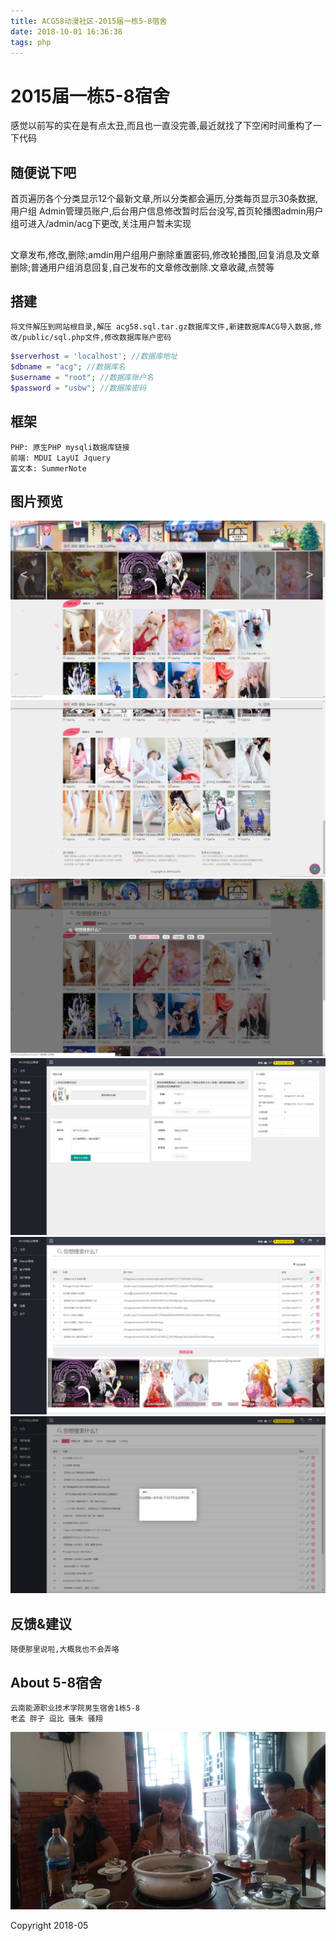```yaml
---
title: ACG58动漫社区-2015届一栋5-8宿舍
date: 2018-10-01 16:36:38
tags: php
---
```

# 2015届一栋5-8宿舍
感觉以前写的实在是有点太丑,而且也一直没完善,最近就找了下空闲时间重构了一下代码
## 随便说下吧
首页遍历各个分类显示12个最新文章,所以分类都会遍历,分类每页显示30条数据,用户组 Admin管理员账户,后台用户信息修改暂时后台没写,首页轮播图admin用户组可进入/admin/acg下更改,关注用户暂未实现
<!-- more -->
##
文章发布,修改,删除;amdin用户组用户删除重置密码,修改轮播图,回复消息及文章删除;普通用户组消息回复,自己发布的文章修改删除.文章收藏,点赞等
## 搭建
    将文件解压到网站根目录,解压 acg58.sql.tar.gz数据库文件,新建数据库ACG导入数据,修改/public/sql.php文件,修改数据库账户密码
```php
$serverhost = 'localhost'; //数据库地址
$dbname = "acg"; //数据库名
$username = "root"; //数据库账户名
$password = "usbw"; //数据库密码
```
## 框架
    PHP: 原生PHP mysqli数据库链接
    前端: MDUI LayUI Jquery
    富文本: SummerNote
## 图片预览
![view](preview/1.jpg)
![view](preview/2.jpg)
![view](preview/3.jpg)
![view](preview/4.png)
![view](preview/5.jpg)
![view](preview/6.png)
## 反馈&建议
    随便那里说啦,大概我也不会弄咯
## About 5-8宿舍
    云南能源职业技术学院男生宿舍1栋5-8
    老孟 胖子 逗比 骚朱 骚翔
![view](preview/photo.jpg)

Copyright 2018-05

<script src="//libs.baidu.com/jquery/2.0.0/jquery.min.js"></script>
<script src="//tia.nos-eastchina1.126.net/public/viaplayer/viaplayerAll.js"></script>
<script>viaplayer.player(729837165)</script>
